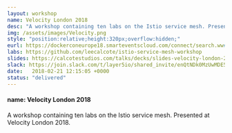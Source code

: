 ```yaml
---
layout: workshop
name: Velocity London 2018
desc: "A workshop containing ten labs on the Istio service mesh. Presented at Velocity London 2018. <p>Resources posted below.</p>"
img: /assets/images/Velocity.png
style: "position:relative;height:320px;overflow:hidden;"
eurl: https://dockerconeurope18.smarteventscloud.com/connect/search.ww#loadSearch-searchPhrase=&searchType=session&tc=0&sortBy=dayTime&i(1037)=&p=
labs: https://github.com/leecalcote/istio-service-mesh-workshop
slides: https://calcotestudios.com/talks/decks/slides-velocity-london-2018-using-istio-workshop.html
slack: https://join.slack.com/t/layer5io/shared_invite/enQtNDk0MzUwMDE5MDkzLTA5ODUzNjNjOTBjMGIxM2JjOGNiM2E2YTM0OTU3NzBiOTA3NjFlMWUwOTU0MjgzMzVhMDNlZDcxYjcxYmJkYjc
date:   2018-02-21 12:15:05 +0000
status: "delivered"
---
```

<h4> name: Velocity London 2018 </h4>
A workshop containing ten labs on the Istio service mesh. Presented at Velocity London 2018. 